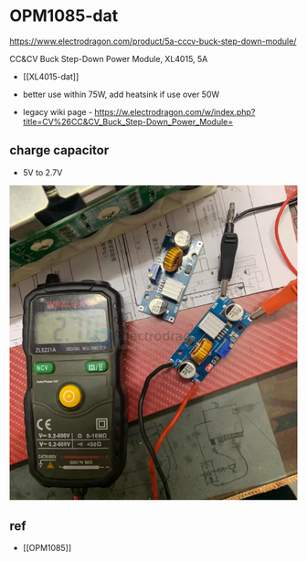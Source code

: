 
# OPM1085-dat

https://www.electrodragon.com/product/5a-cccv-buck-step-down-module/

CC&CV Buck Step-Down Power Module, XL4015, 5A

- [[XL4015-dat]]

- better use within 75W, add heatsink if use over 50W

- legacy wiki page - https://w.electrodragon.com/w/index.php?title=CV%26CC&CV_Buck_Step-Down_Power_Module=


## charge capacitor 

- 5V to 2.7V

![](2024-08-07-18-36-26.png)


## ref 

- [[OPM1085]]